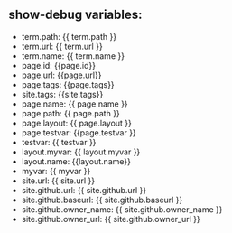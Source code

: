 ## show-debug variables:
  - term.path: {{ term.path }}
  - term.url: {{ term.url }}
  - term.name: {{ term.name }}
  - page.id: {{page.id}}
  - page.url: {{page.url}}
  - page.tags: {{page.tags}}
  - site.tags: {{site.tags}}
  - page.name: {{ page.name }}
  - page.path: {{ page.path }}
  - page.layout: {{ page.layout }}
  - page.testvar: {{page.testvar }}
  - testvar: {{ testvar }}
  - layout.myvar: {{ layout.myvar }}
  - layout.name: {{layout.name}}
  - myvar: {{ myvar }}
  - site.url: {{ site.url }}
  - site.github.url: {{ site.github.url }}
  - site.github.baseurl: {{ site.github.baseurl }}
  - site.github.owner_name: {{ site.github.owner_name }}
  - site.github.owner_url: {{ site.github.owner_url }}
